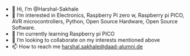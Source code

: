 - 👋 Hi, I’m @Harshal-Sakhale
- 👀 I’m interested in Electronics, Raspberry Pi zero w, Raspberry pi PICO, AVR microcontrollers, Python, Open Source Hardware, Open Source Software.  
- 🌱 I’m currently learning Raspberry pi PICO 
- 💞️ I’m looking to collaborate on my interests mentioned above
- 📫 How to reach me harshal.sakhale@daad-alumni.de

<!---
Harshal-Sakhale/Harshal-Sakhale is a ✨ special ✨ repository because its `README.md` (this file) appears on your GitHub profile.
You can click the Preview link to take a look at your changes.
--->
